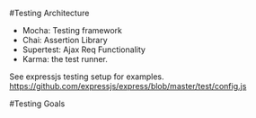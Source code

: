 
#Testing Architecture
- Mocha: Testing framework
- Chai: Assertion Library
- Supertest: Ajax Req Functionality
- Karma: the test runner. 

See expressjs testing setup for examples.
https://github.com/expressjs/express/blob/master/test/config.js

#Testing Goals
